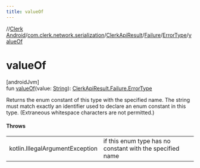 ```yaml
---
title: valueOf
---
```

//[Clerk Android](../../../../../index.html)/[com.clerk.network.serialization](../../../index.html)/[ClerkApiResult](../../index.html)/[Failure](../index.html)/[ErrorType](index.html)/[valueOf](value-of.html)



# valueOf



[androidJvm]\
fun [valueOf](value-of.html)(value: [String](https://kotlinlang.org/api/latest/jvm/stdlib/kotlin-stdlib/kotlin/-string/index.html)): [ClerkApiResult.Failure.ErrorType](index.html)



Returns the enum constant of this type with the specified name. The string must match exactly an identifier used to declare an enum constant in this type. (Extraneous whitespace characters are not permitted.)



#### Throws


| | |
|---|---|
| kotlin.IllegalArgumentException | if this enum type has no constant with the specified name |



